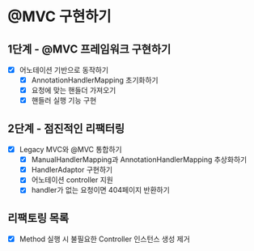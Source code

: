 # @MVC 구현하기
## 1단계 - @MVC 프레임워크 구현하기
- [x] 어노테이션 기반으로 동작하기
  - [x] AnnotationHandlerMapping 초기화하기
  - [x] 요청에 맞는 핸들더 가져오기
  - [x] 핸들러 실행 기능 구현
## 2단계 - 점진적인 리팩터링
- [x] Legacy MVC와 @MVC 통합하기
  - [x] ManualHandlerMapping과 AnnotationHandlerMapping 추상화하기
  - [x] HandlerAdaptor 구현하기
  - [x] 어노테이션 controller 지원
  - [x] handler가 없는 요청이면 404페이지 반환하기
## 리팩토링 목록
- [x] Method 실행 시 불필요한 Controller 인스턴스 생성 제거
